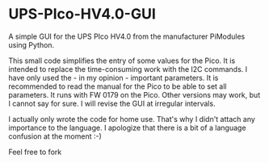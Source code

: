 # UPS-PIco-HV4.0-GUI
A simple GUI for the UPS PIco HV4.0 from the manufacturer PiModules using Python.

This small code simplifies the entry of some values for the Pico. It is intended to replace the time-consuming work with the I2C commands.
I have only used the - in my opinion - important parameters. It is recommended to read the manual for the Pico to be able to set all parameters.
It runs with FW 0179 on the Pico. Other versions may work, but I cannot say for sure.
I will revise the GUI at irregular intervals.  

I actually only wrote the code for home use. That's why I didn't attach any importance to the language. I apologize that there is a bit of a language confusion at the moment :-)

Feel free to fork
